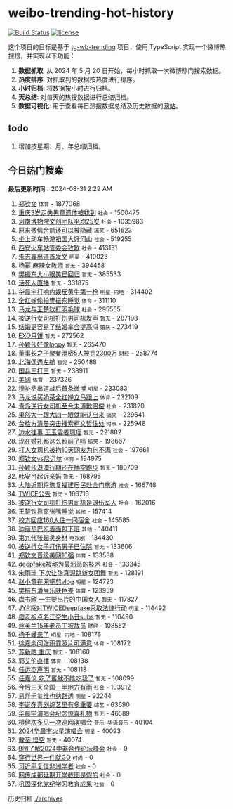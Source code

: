 # weibo-trending-hot-history

[![Build Status](https://github.com/lxw15337674/weibo-trending-hot-history/actions/workflows/nodejs.yml/badge.svg)](https://github.com/lxw15337674/weibo-trending-hot-history/actions)
[![license](https://img.shields.io/github/license/lxw15337674/weibo-trending-hot-history)](https://github.com/lxw15337674/weibo-trending-hot-history/blob/master/LICENSE)


这个项目的目标是基于 [tg-wb-trending](https://github.com/xiadd/tg-wb-trending) 项目，使用 TypeScript 实现一个微博热搜榜，并实现以下功能：

1. **数据抓取**: 从 2024 年 5 月 20 日开始，每小时抓取一次微博热门搜索数据。
2. **热度排序**: 对抓取到的数据按热度进行排序。
3. **小时归档**: 将数据按小时进行归档。
4. **天总结**: 对每天的热搜数据进行总结归档。
5. **数据可视化**: 用于查看每日热搜数据总结及历史数据的[网站](https://weibo-trending-hot-history.vercel.app/)。

## todo

1. 增加按星期、月、年总结归档。



## 今日热门搜索































































































































































































































































































































































































































































































































































































































































































































































































































































































































































































































































































































































































































































































































































































































































































































































































































































































































































































































































































































































































































































































































































































































































































































































































<!-- BEGIN -->

**最后更新时间**：2024-08-31 2:29 AM
1. [郑钦文](https://m.weibo.cn/search?containerid=100103type%3D1%26t%3D10%26q%3D%E9%83%91%E9%92%A6%E6%96%87&stream_entry_id=31&isnewpage=1&extparam=seat%3D1%26filter_type%3Drealtimehot%26lcate%3D5001%26c_type%3D31%26pos%3D0%26cate%3D5001%26band_rank%3D1%26q%3D%25E9%2583%2591%25E9%2592%25A6%25E6%2596%2587%26dgr%3D0%26stream_entry_id%3D31%26realpos%3D1%26flag%3D1%26display_time%3D1725035134%26pre_seqid%3D1725035134619099570539) `体育` - 1877068
2. [重庆3岁走失男童遗体被找到](https://m.weibo.cn/search?containerid=100103type%3D1%26t%3D10%26q%3D%23%E9%87%8D%E5%BA%863%E5%B2%81%E8%B5%B0%E5%A4%B1%E7%94%B7%E7%AB%A5%E9%81%97%E4%BD%93%E8%A2%AB%E6%89%BE%E5%88%B0%23&stream_entry_id=31&isnewpage=1&extparam=seat%3D1%26filter_type%3Drealtimehot%26lcate%3D5001%26c_type%3D31%26pos%3D1%26cate%3D5001%26band_rank%3D2%26q%3D%2523%25E9%2587%258D%25E5%25BA%25863%25E5%25B2%2581%25E8%25B5%25B0%25E5%25A4%25B1%25E7%2594%25B7%25E7%25AB%25A5%25E9%2581%2597%25E4%25BD%2593%25E8%25A2%25AB%25E6%2589%25BE%25E5%2588%25B0%2523%26dgr%3D0%26stream_entry_id%3D31%26realpos%3D2%26flag%3D1%26display_time%3D1725035134%26pre_seqid%3D1725035134619099570539) `社会` - 1500475
3. [河南博物院文创团队平均25岁](https://m.weibo.cn/search?containerid=100103type%3D1%26t%3D10%26q%3D%23%E6%B2%B3%E5%8D%97%E5%8D%9A%E7%89%A9%E9%99%A2%E6%96%87%E5%88%9B%E5%9B%A2%E9%98%9F%E5%B9%B3%E5%9D%8725%E5%B2%81%23&stream_entry_id=31&isnewpage=1&extparam=seat%3D1%26filter_type%3Drealtimehot%26lcate%3D5001%26c_type%3D31%26pos%3D2%26cate%3D5001%26band_rank%3D3%26q%3D%2523%25E6%25B2%25B3%25E5%258D%2597%25E5%258D%259A%25E7%2589%25A9%25E9%2599%25A2%25E6%2596%2587%25E5%2588%259B%25E5%259B%25A2%25E9%2598%259F%25E5%25B9%25B3%25E5%259D%258725%25E5%25B2%2581%2523%26dgr%3D0%26stream_entry_id%3D31%26realpos%3D3%26flag%3D0%26display_time%3D1725035134%26pre_seqid%3D1725035134619099570539) `社会` - 1035983
4. [原来微信余额还可以被隐藏](https://m.weibo.cn/search?containerid=100103type%3D1%26t%3D10%26q%3D%23%E5%8E%9F%E6%9D%A5%E5%BE%AE%E4%BF%A1%E4%BD%99%E9%A2%9D%E8%BF%98%E5%8F%AF%E4%BB%A5%E8%A2%AB%E9%9A%90%E8%97%8F%23&stream_entry_id=31&isnewpage=1&extparam=seat%3D1%26filter_type%3Drealtimehot%26lcate%3D5001%26c_type%3D31%26pos%3D4%26cate%3D5001%26band_rank%3D4%26q%3D%2523%25E5%258E%259F%25E6%259D%25A5%25E5%25BE%25AE%25E4%25BF%25A1%25E4%25BD%2599%25E9%25A2%259D%25E8%25BF%2598%25E5%258F%25AF%25E4%25BB%25A5%25E8%25A2%25AB%25E9%259A%2590%25E8%2597%258F%2523%26dgr%3D0%26stream_entry_id%3D31%26realpos%3D4%26flag%3D2%26display_time%3D1725035134%26pre_seqid%3D1725035134619099570539) `搞笑` - 651623
5. [坐上动车畅游祖国大好河山](https://m.weibo.cn/search?containerid=100103type%3D1%26t%3D10%26q%3D%23%E5%9D%90%E4%B8%8A%E5%8A%A8%E8%BD%A6%E7%95%85%E6%B8%B8%E7%A5%96%E5%9B%BD%E5%A4%A7%E5%A5%BD%E6%B2%B3%E5%B1%B1%23&stream_entry_id=31&isnewpage=1&extparam=seat%3D1%26band_rank%3D3%26pos%3D2%26lcate%3D5001%26cate%3D5001%26q%3D%2523%25E5%259D%2590%25E4%25B8%258A%25E5%258A%25A8%25E8%25BD%25A6%25E7%2595%2585%25E6%25B8%25B8%25E7%25A5%2596%25E5%259B%25BD%25E5%25A4%25A7%25E5%25A5%25BD%25E6%25B2%25B3%25E5%25B1%25B1%2523%26stream_entry_id%3D31%26realpos%3D3%26flag%3D0%26dgr%3D0%26c_type%3D31%26filter_type%3Drealtimehot%26display_time%3D1725038425%26pre_seqid%3D172503842500403057239) `社会` - 519255
6. [西安火车站管委会致歉](https://m.weibo.cn/search?containerid=100103type%3D1%26t%3D10%26q%3D%23%E8%A5%BF%E5%AE%89%E7%81%AB%E8%BD%A6%E7%AB%99%E7%AE%A1%E5%A7%94%E4%BC%9A%E8%87%B4%E6%AD%89%23&stream_entry_id=31&isnewpage=1&extparam=seat%3D1%26filter_type%3Drealtimehot%26lcate%3D5001%26c_type%3D31%26pos%3D10%26cate%3D5001%26band_rank%3D10%26q%3D%2523%25E8%25A5%25BF%25E5%25AE%2589%25E7%2581%25AB%25E8%25BD%25A6%25E7%25AB%2599%25E7%25AE%25A1%25E5%25A7%2594%25E4%25BC%259A%25E8%2587%25B4%25E6%25AD%2589%2523%26dgr%3D0%26stream_entry_id%3D31%26realpos%3D10%26flag%3D1%26display_time%3D1725035134%26pre_seqid%3D1725035134619099570539) `社会` - 413131
7. [朱志鑫出道首发文](https://m.weibo.cn/search?containerid=100103type%3D1%26t%3D10%26q%3D%23%E6%9C%B1%E5%BF%97%E9%91%AB%E5%87%BA%E9%81%93%E9%A6%96%E5%8F%91%E6%96%87%23&stream_entry_id=31&isnewpage=1&extparam=seat%3D1%26filter_type%3Drealtimehot%26lcate%3D5001%26c_type%3D31%26pos%3D5%26cate%3D5001%26band_rank%3D5%26q%3D%2523%25E6%259C%25B1%25E5%25BF%2597%25E9%2591%25AB%25E5%2587%25BA%25E9%2581%2593%25E9%25A6%2596%25E5%258F%2591%25E6%2596%2587%2523%26dgr%3D0%26stream_entry_id%3D31%26realpos%3D5%26flag%3D2%26display_time%3D1725035134%26pre_seqid%3D1725035134619099570539) `明星` - 410023
8. [杨幂 麻辣女教师](https://m.weibo.cn/search?containerid=100103type%3D1%26t%3D10%26q%3D%E6%9D%A8%E5%B9%82+%E9%BA%BB%E8%BE%A3%E5%A5%B3%E6%95%99%E5%B8%88&stream_entry_id=31&isnewpage=1&extparam=seat%3D1%26filter_type%3Drealtimehot%26lcate%3D5001%26c_type%3D31%26pos%3D6%26cate%3D5001%26band_rank%3D6%26q%3D%25E6%259D%25A8%25E5%25B9%2582%2520%25E9%25BA%25BB%25E8%25BE%25A3%25E5%25A5%25B3%25E6%2595%2599%25E5%25B8%2588%26dgr%3D0%26stream_entry_id%3D31%26realpos%3D6%26flag%3D2%26display_time%3D1725035134%26pre_seqid%3D1725035134619099570539) `暂无` - 394458
9. [樊振东大小眼笑已回归](https://m.weibo.cn/search?containerid=100103type%3D1%26t%3D10%26q%3D%E6%A8%8A%E6%8C%AF%E4%B8%9C%E5%A4%A7%E5%B0%8F%E7%9C%BC%E7%AC%91%E5%B7%B2%E5%9B%9E%E5%BD%92&stream_entry_id=31&isnewpage=1&extparam=seat%3D1%26filter_type%3Drealtimehot%26lcate%3D5001%26c_type%3D31%26pos%3D7%26cate%3D5001%26band_rank%3D7%26q%3D%25E6%25A8%258A%25E6%258C%25AF%25E4%25B8%259C%25E5%25A4%25A7%25E5%25B0%258F%25E7%259C%25BC%25E7%25AC%2591%25E5%25B7%25B2%25E5%259B%259E%25E5%25BD%2592%26dgr%3D0%26stream_entry_id%3D31%26realpos%3D7%26flag%3D0%26display_time%3D1725035134%26pre_seqid%3D1725035134619099570539) `暂无` - 385533
10. [活死人直播](https://m.weibo.cn/search?containerid=100103type%3D1%26t%3D10%26q%3D%E6%B4%BB%E6%AD%BB%E4%BA%BA%E7%9B%B4%E6%92%AD&stream_entry_id=31&isnewpage=1&extparam=seat%3D1%26filter_type%3Drealtimehot%26lcate%3D5001%26c_type%3D31%26pos%3D8%26cate%3D5001%26band_rank%3D8%26q%3D%25E6%25B4%25BB%25E6%25AD%25BB%25E4%25BA%25BA%25E7%259B%25B4%25E6%2592%25AD%26dgr%3D0%26stream_entry_id%3D31%26realpos%3D8%26flag%3D1%26display_time%3D1725035134%26pre_seqid%3D1725035134619099570539) `暂无` - 331875
11. [华晨宇打响内娱反黄牛第一枪](https://m.weibo.cn/search?containerid=100103type%3D1%26t%3D10%26q%3D%23%E5%8D%8E%E6%99%A8%E5%AE%87%E6%89%93%E5%93%8D%E5%86%85%E5%A8%B1%E5%8F%8D%E9%BB%84%E7%89%9B%E7%AC%AC%E4%B8%80%E6%9E%AA%23&stream_entry_id=31&isnewpage=1&extparam=seat%3D1%26filter_type%3Drealtimehot%26lcate%3D5001%26c_type%3D31%26pos%3D9%26cate%3D5001%26band_rank%3D9%26q%3D%2523%25E5%258D%258E%25E6%2599%25A8%25E5%25AE%2587%25E6%2589%2593%25E5%2593%258D%25E5%2586%2585%25E5%25A8%25B1%25E5%258F%258D%25E9%25BB%2584%25E7%2589%259B%25E7%25AC%25AC%25E4%25B8%2580%25E6%259E%25AA%2523%26dgr%3D0%26stream_entry_id%3D31%26realpos%3D9%26flag%3D0%26display_time%3D1725035134%26pre_seqid%3D1725035134619099570539) `明星-内地` - 314402
12. [全红婵偷拍樊振东睡觉](https://m.weibo.cn/search?containerid=100103type%3D1%26t%3D10%26q%3D%23%E5%85%A8%E7%BA%A2%E5%A9%B5%E5%81%B7%E6%8B%8D%E6%A8%8A%E6%8C%AF%E4%B8%9C%E7%9D%A1%E8%A7%89%23&stream_entry_id=31&isnewpage=1&extparam=seat%3D1%26filter_type%3Drealtimehot%26lcate%3D5001%26c_type%3D31%26pos%3D11%26cate%3D5001%26band_rank%3D11%26q%3D%2523%25E5%2585%25A8%25E7%25BA%25A2%25E5%25A9%25B5%25E5%2581%25B7%25E6%258B%258D%25E6%25A8%258A%25E6%258C%25AF%25E4%25B8%259C%25E7%259D%25A1%25E8%25A7%2589%2523%26dgr%3D0%26stream_entry_id%3D31%26realpos%3D11%26flag%3D0%26display_time%3D1725035134%26pre_seqid%3D1725035134619099570539) `体育` - 311110
13. [马龙与王楚钦打羽毛球](https://m.weibo.cn/search?containerid=100103type%3D1%26t%3D10%26q%3D%23%E9%A9%AC%E9%BE%99%E4%B8%8E%E7%8E%8B%E6%A5%9A%E9%92%A6%E6%89%93%E7%BE%BD%E6%AF%9B%E7%90%83%23&stream_entry_id=31&isnewpage=1&extparam=seat%3D1%26filter_type%3Drealtimehot%26lcate%3D5001%26c_type%3D31%26pos%3D12%26cate%3D5001%26band_rank%3D12%26q%3D%2523%25E9%25A9%25AC%25E9%25BE%2599%25E4%25B8%258E%25E7%258E%258B%25E6%25A5%259A%25E9%2592%25A6%25E6%2589%2593%25E7%25BE%25BD%25E6%25AF%259B%25E7%2590%2583%2523%26dgr%3D0%26stream_entry_id%3D31%26realpos%3D12%26flag%3D1%26display_time%3D1725035134%26pre_seqid%3D1725035134619099570539) `社会` - 295555
14. [被逆行女司机打伤男司机发声](https://m.weibo.cn/search?containerid=100103type%3D1%26t%3D10%26q%3D%23%E8%A2%AB%E9%80%86%E8%A1%8C%E5%A5%B3%E5%8F%B8%E6%9C%BA%E6%89%93%E4%BC%A4%E7%94%B7%E5%8F%B8%E6%9C%BA%E5%8F%91%E5%A3%B0%23&stream_entry_id=31&isnewpage=1&extparam=seat%3D1%26filter_type%3Drealtimehot%26lcate%3D5001%26c_type%3D31%26pos%3D13%26cate%3D5001%26band_rank%3D13%26q%3D%2523%25E8%25A2%25AB%25E9%2580%2586%25E8%25A1%258C%25E5%25A5%25B3%25E5%258F%25B8%25E6%259C%25BA%25E6%2589%2593%25E4%25BC%25A4%25E7%2594%25B7%25E5%258F%25B8%25E6%259C%25BA%25E5%258F%2591%25E5%25A3%25B0%2523%26dgr%3D0%26stream_entry_id%3D31%26realpos%3D13%26flag%3D0%26display_time%3D1725035134%26pre_seqid%3D1725035134619099570539) `暂无` - 287198
15. [结婚更容易了结婚率会提高吗](https://m.weibo.cn/search?containerid=100103type%3D1%26t%3D10%26q%3D%23%E7%BB%93%E5%A9%9A%E6%9B%B4%E5%AE%B9%E6%98%93%E4%BA%86%E7%BB%93%E5%A9%9A%E7%8E%87%E4%BC%9A%E6%8F%90%E9%AB%98%E5%90%97%23&stream_entry_id=31&isnewpage=1&extparam=seat%3D1%26filter_type%3Drealtimehot%26lcate%3D5001%26c_type%3D31%26pos%3D14%26cate%3D5001%26band_rank%3D14%26q%3D%2523%25E7%25BB%2593%25E5%25A9%259A%25E6%259B%25B4%25E5%25AE%25B9%25E6%2598%2593%25E4%25BA%2586%25E7%25BB%2593%25E5%25A9%259A%25E7%258E%2587%25E4%25BC%259A%25E6%258F%2590%25E9%25AB%2598%25E5%2590%2597%2523%26dgr%3D0%26stream_entry_id%3D31%26realpos%3D14%26flag%3D1%26display_time%3D1725035134%26pre_seqid%3D1725035134619099570539) `婚庆` - 273419
16. [EXO月饼](https://m.weibo.cn/search?containerid=100103type%3D1%26t%3D10%26q%3DEXO%E6%9C%88%E9%A5%BC&stream_entry_id=31&isnewpage=1&extparam=seat%3D1%26filter_type%3Drealtimehot%26lcate%3D5001%26c_type%3D31%26pos%3D15%26cate%3D5001%26band_rank%3D15%26q%3DEXO%25E6%259C%2588%25E9%25A5%25BC%26dgr%3D0%26stream_entry_id%3D31%26realpos%3D15%26flag%3D2%26display_time%3D1725035134%26pre_seqid%3D1725035134619099570539) `暂无` - 272562
17. [孙颖莎好像loopy](https://m.weibo.cn/search?containerid=100103type%3D1%26t%3D10%26q%3D%E5%AD%99%E9%A2%96%E8%8E%8E%E5%A5%BD%E5%83%8Floopy&stream_entry_id=31&isnewpage=1&extparam=seat%3D1%26filter_type%3Drealtimehot%26lcate%3D5001%26c_type%3D31%26pos%3D16%26cate%3D5001%26band_rank%3D16%26q%3D%25E5%25AD%2599%25E9%25A2%2596%25E8%258E%258E%25E5%25A5%25BD%25E5%2583%258Floopy%26dgr%3D0%26stream_entry_id%3D31%26realpos%3D16%26flag%3D0%26display_time%3D1725035134%26pre_seqid%3D1725035134619099570539) `暂无` - 265470
18. [董事长之子聚餐泄密5人被罚2300万](https://m.weibo.cn/search?containerid=100103type%3D1%26t%3D10%26q%3D%23%E8%91%A3%E4%BA%8B%E9%95%BF%E4%B9%8B%E5%AD%90%E8%81%9A%E9%A4%90%E6%B3%84%E5%AF%865%E4%BA%BA%E8%A2%AB%E7%BD%9A2300%E4%B8%87%23&stream_entry_id=31&isnewpage=1&extparam=seat%3D1%26filter_type%3Drealtimehot%26lcate%3D5001%26c_type%3D31%26pos%3D17%26cate%3D5001%26band_rank%3D17%26q%3D%2523%25E8%2591%25A3%25E4%25BA%258B%25E9%2595%25BF%25E4%25B9%258B%25E5%25AD%2590%25E8%2581%259A%25E9%25A4%2590%25E6%25B3%2584%25E5%25AF%25865%25E4%25BA%25BA%25E8%25A2%25AB%25E7%25BD%259A2300%25E4%25B8%2587%2523%26dgr%3D0%26stream_entry_id%3D31%26realpos%3D17%26flag%3D0%26display_time%3D1725035134%26pre_seqid%3D1725035134619099570539) `财经` - 258774
19. [北海偶遇左航](https://m.weibo.cn/search?containerid=100103type%3D1%26t%3D10%26q%3D%E5%8C%97%E6%B5%B7%E5%81%B6%E9%81%87%E5%B7%A6%E8%88%AA&stream_entry_id=31&isnewpage=1&extparam=seat%3D1%26filter_type%3Drealtimehot%26lcate%3D5001%26c_type%3D31%26pos%3D18%26cate%3D5001%26band_rank%3D18%26q%3D%25E5%258C%2597%25E6%25B5%25B7%25E5%2581%25B6%25E9%2581%2587%25E5%25B7%25A6%25E8%2588%25AA%26dgr%3D0%26stream_entry_id%3D31%26realpos%3D18%26flag%3D1%26display_time%3D1725035134%26pre_seqid%3D1725035134619099570539) `暂无` - 250488
20. [国乒三打三](https://m.weibo.cn/search?containerid=100103type%3D1%26t%3D10%26q%3D%E5%9B%BD%E4%B9%92%E4%B8%89%E6%89%93%E4%B8%89&stream_entry_id=31&isnewpage=1&extparam=seat%3D1%26filter_type%3Drealtimehot%26lcate%3D5001%26c_type%3D31%26pos%3D19%26cate%3D5001%26band_rank%3D19%26q%3D%25E5%259B%25BD%25E4%25B9%2592%25E4%25B8%2589%25E6%2589%2593%25E4%25B8%2589%26dgr%3D0%26stream_entry_id%3D31%26realpos%3D19%26flag%3D0%26display_time%3D1725035134%26pre_seqid%3D1725035134619099570539) `暂无` - 238911
21. [美网](https://m.weibo.cn/search?containerid=100103type%3D1%26t%3D10%26q%3D%E7%BE%8E%E7%BD%91&stream_entry_id=31&isnewpage=1&extparam=seat%3D1%26band_rank%3D7%26pos%3D8%26lcate%3D5001%26cate%3D5001%26q%3D%25E7%25BE%258E%25E7%25BD%2591%26stream_entry_id%3D31%26realpos%3D7%26flag%3D1%26dgr%3D0%26c_type%3D31%26filter_type%3Drealtimehot%26display_time%3D1725038425%26pre_seqid%3D172503842500403057239) `体育` - 237326
22. [穆祉丞出道战后首条微博](https://m.weibo.cn/search?containerid=100103type%3D1%26t%3D10%26q%3D%23%E7%A9%86%E7%A5%89%E4%B8%9E%E5%87%BA%E9%81%93%E6%88%98%E5%90%8E%E9%A6%96%E6%9D%A1%E5%BE%AE%E5%8D%9A%23&stream_entry_id=31&isnewpage=1&extparam=seat%3D1%26filter_type%3Drealtimehot%26lcate%3D5001%26c_type%3D31%26pos%3D20%26cate%3D5001%26band_rank%3D20%26q%3D%2523%25E7%25A9%2586%25E7%25A5%2589%25E4%25B8%259E%25E5%2587%25BA%25E9%2581%2593%25E6%2588%2598%25E5%2590%258E%25E9%25A6%2596%25E6%259D%25A1%25E5%25BE%25AE%25E5%258D%259A%2523%26dgr%3D0%26stream_entry_id%3D31%26realpos%3D20%26flag%3D0%26display_time%3D1725035134%26pre_seqid%3D1725035134619099570539) `明星` - 233083
23. [马龙说买奶茶全红婵立马跟上](https://m.weibo.cn/search?containerid=100103type%3D1%26t%3D10%26q%3D%23%E9%A9%AC%E9%BE%99%E8%AF%B4%E4%B9%B0%E5%A5%B6%E8%8C%B6%E5%85%A8%E7%BA%A2%E5%A9%B5%E7%AB%8B%E9%A9%AC%E8%B7%9F%E4%B8%8A%23&stream_entry_id=31&isnewpage=1&extparam=seat%3D1%26filter_type%3Drealtimehot%26lcate%3D5001%26c_type%3D31%26pos%3D21%26cate%3D5001%26band_rank%3D21%26q%3D%2523%25E9%25A9%25AC%25E9%25BE%2599%25E8%25AF%25B4%25E4%25B9%25B0%25E5%25A5%25B6%25E8%258C%25B6%25E5%2585%25A8%25E7%25BA%25A2%25E5%25A9%25B5%25E7%25AB%258B%25E9%25A9%25AC%25E8%25B7%259F%25E4%25B8%258A%2523%26dgr%3D0%26stream_entry_id%3D31%26realpos%3D21%26flag%3D0%26display_time%3D1725035134%26pre_seqid%3D1725035134619099570539) `体育` - 232109
24. [青岛逆行女司机至今未道歉赔偿](https://m.weibo.cn/search?containerid=100103type%3D1%26t%3D10%26q%3D%23%E9%9D%92%E5%B2%9B%E9%80%86%E8%A1%8C%E5%A5%B3%E5%8F%B8%E6%9C%BA%E8%87%B3%E4%BB%8A%E6%9C%AA%E9%81%93%E6%AD%89%E8%B5%94%E5%81%BF%23&stream_entry_id=31&isnewpage=1&extparam=seat%3D1%26filter_type%3Drealtimehot%26lcate%3D5001%26c_type%3D31%26pos%3D22%26cate%3D5001%26band_rank%3D22%26q%3D%2523%25E9%259D%2592%25E5%25B2%259B%25E9%2580%2586%25E8%25A1%258C%25E5%25A5%25B3%25E5%258F%25B8%25E6%259C%25BA%25E8%2587%25B3%25E4%25BB%258A%25E6%259C%25AA%25E9%2581%2593%25E6%25AD%2589%25E8%25B5%2594%25E5%2581%25BF%2523%26dgr%3D0%26stream_entry_id%3D31%26realpos%3D22%26flag%3D0%26display_time%3D1725035134%26pre_seqid%3D1725035134619099570539) `社会` - 231820
25. [果然大一跟大四一眼就能认出来](https://m.weibo.cn/search?containerid=100103type%3D1%26t%3D10%26q%3D%23%E6%9E%9C%E7%84%B6%E5%A4%A7%E4%B8%80%E8%B7%9F%E5%A4%A7%E5%9B%9B%E4%B8%80%E7%9C%BC%E5%B0%B1%E8%83%BD%E8%AE%A4%E5%87%BA%E6%9D%A5%23&stream_entry_id=31&isnewpage=1&extparam=seat%3D1%26filter_type%3Drealtimehot%26lcate%3D5001%26c_type%3D31%26pos%3D23%26cate%3D5001%26band_rank%3D23%26q%3D%2523%25E6%259E%259C%25E7%2584%25B6%25E5%25A4%25A7%25E4%25B8%2580%25E8%25B7%259F%25E5%25A4%25A7%25E5%259B%259B%25E4%25B8%2580%25E7%259C%25BC%25E5%25B0%25B1%25E8%2583%25BD%25E8%25AE%25A4%25E5%2587%25BA%25E6%259D%25A5%2523%26dgr%3D0%26stream_entry_id%3D31%26realpos%3D23%26flag%3D0%26display_time%3D1725035134%26pre_seqid%3D1725035134619099570539) `搞笑` - 229641
26. [台检方清晨突击搜索柯文哲住处](https://m.weibo.cn/search?containerid=100103type%3D1%26t%3D10%26q%3D%E5%8F%B0%E6%A3%80%E6%96%B9%E6%B8%85%E6%99%A8%E7%AA%81%E5%87%BB%E6%90%9C%E7%B4%A2%E6%9F%AF%E6%96%87%E5%93%B2%E4%BD%8F%E5%A4%84&stream_entry_id=31&isnewpage=1&extparam=seat%3D1%26filter_type%3Drealtimehot%26lcate%3D5001%26c_type%3D31%26pos%3D24%26cate%3D5001%26band_rank%3D24%26q%3D%25E5%258F%25B0%25E6%25A3%2580%25E6%2596%25B9%25E6%25B8%2585%25E6%2599%25A8%25E7%25AA%2581%25E5%2587%25BB%25E6%2590%259C%25E7%25B4%25A2%25E6%259F%25AF%25E6%2596%2587%25E5%2593%25B2%25E4%25BD%258F%25E5%25A4%2584%26dgr%3D0%26stream_entry_id%3D31%26realpos%3D24%26flag%3D1%26display_time%3D1725035134%26pre_seqid%3D1725035134619099570539) `时事` - 225948
27. [边水往事 王玉雯姜珮瑶](https://m.weibo.cn/search?containerid=100103type%3D1%26t%3D10%26q%3D%E8%BE%B9%E6%B0%B4%E5%BE%80%E4%BA%8B+%E7%8E%8B%E7%8E%89%E9%9B%AF%E5%A7%9C%E7%8F%AE%E7%91%B6&stream_entry_id=31&isnewpage=1&extparam=seat%3D1%26filter_type%3Drealtimehot%26lcate%3D5001%26c_type%3D31%26pos%3D25%26cate%3D5001%26band_rank%3D25%26q%3D%25E8%25BE%25B9%25E6%25B0%25B4%25E5%25BE%2580%25E4%25BA%258B%2520%25E7%258E%258B%25E7%258E%2589%25E9%259B%25AF%25E5%25A7%259C%25E7%258F%25AE%25E7%2591%25B6%26dgr%3D0%26stream_entry_id%3D31%26realpos%3D25%26flag%3D0%26display_time%3D1725035134%26pre_seqid%3D1725035134619099570539) `暂无` - 221882
28. [现在婚礼都这么超前了吗](https://m.weibo.cn/search?containerid=100103type%3D1%26t%3D10%26q%3D%23%E7%8E%B0%E5%9C%A8%E5%A9%9A%E7%A4%BC%E9%83%BD%E8%BF%99%E4%B9%88%E8%B6%85%E5%89%8D%E4%BA%86%E5%90%97%23&stream_entry_id=31&isnewpage=1&extparam=seat%3D1%26filter_type%3Drealtimehot%26lcate%3D5001%26c_type%3D31%26pos%3D26%26cate%3D5001%26band_rank%3D26%26q%3D%2523%25E7%258E%25B0%25E5%259C%25A8%25E5%25A9%259A%25E7%25A4%25BC%25E9%2583%25BD%25E8%25BF%2599%25E4%25B9%2588%25E8%25B6%2585%25E5%2589%258D%25E4%25BA%2586%25E5%2590%2597%2523%26dgr%3D0%26stream_entry_id%3D31%26realpos%3D26%26flag%3D0%26display_time%3D1725035134%26pre_seqid%3D1725035134619099570539) `搞笑` - 198667
29. [打人女司机被拘10天网友为何不满](https://m.weibo.cn/search?containerid=100103type%3D1%26t%3D10%26q%3D%23%E6%89%93%E4%BA%BA%E5%A5%B3%E5%8F%B8%E6%9C%BA%E8%A2%AB%E6%8B%9810%E5%A4%A9%E7%BD%91%E5%8F%8B%E4%B8%BA%E4%BD%95%E4%B8%8D%E6%BB%A1%23&stream_entry_id=31&isnewpage=1&extparam=seat%3D1%26filter_type%3Drealtimehot%26lcate%3D5001%26c_type%3D31%26pos%3D27%26cate%3D5001%26band_rank%3D27%26q%3D%2523%25E6%2589%2593%25E4%25BA%25BA%25E5%25A5%25B3%25E5%258F%25B8%25E6%259C%25BA%25E8%25A2%25AB%25E6%258B%259810%25E5%25A4%25A9%25E7%25BD%2591%25E5%258F%258B%25E4%25B8%25BA%25E4%25BD%2595%25E4%25B8%258D%25E6%25BB%25A1%2523%26dgr%3D0%26stream_entry_id%3D31%26realpos%3D27%26flag%3D0%26display_time%3D1725035134%26pre_seqid%3D1725035134619099570539) `社会` - 197661
30. [郑钦文vs尼迈尔](https://m.weibo.cn/search?containerid=100103type%3D1%26t%3D10%26q%3D%23%E9%83%91%E9%92%A6%E6%96%87vs%E5%B0%BC%E8%BF%88%E5%B0%94%23&stream_entry_id=31&isnewpage=1&extparam=seat%3D1%26filter_type%3Drealtimehot%26lcate%3D5001%26c_type%3D31%26pos%3D39%26cate%3D5001%26band_rank%3D39%26q%3D%2523%25E9%2583%2591%25E9%2592%25A6%25E6%2596%2587vs%25E5%25B0%25BC%25E8%25BF%2588%25E5%25B0%2594%2523%26dgr%3D0%26stream_entry_id%3D31%26realpos%3D39%26flag%3D1%26display_time%3D1725035134%26pre_seqid%3D1725035134619099570539) `体育` - 194975
31. [孙颖莎港澳行期还在抽空跑步](https://m.weibo.cn/search?containerid=100103type%3D1%26t%3D10%26q%3D%E5%AD%99%E9%A2%96%E8%8E%8E%E6%B8%AF%E6%BE%B3%E8%A1%8C%E6%9C%9F%E8%BF%98%E5%9C%A8%E6%8A%BD%E7%A9%BA%E8%B7%91%E6%AD%A5&stream_entry_id=31&isnewpage=1&extparam=seat%3D1%26filter_type%3Drealtimehot%26lcate%3D5001%26c_type%3D31%26pos%3D28%26cate%3D5001%26band_rank%3D28%26q%3D%25E5%25AD%2599%25E9%25A2%2596%25E8%258E%258E%25E6%25B8%25AF%25E6%25BE%25B3%25E8%25A1%258C%25E6%259C%259F%25E8%25BF%2598%25E5%259C%25A8%25E6%258A%25BD%25E7%25A9%25BA%25E8%25B7%2591%25E6%25AD%25A5%26dgr%3D0%26stream_entry_id%3D31%26realpos%3D28%26flag%3D0%26display_time%3D1725035134%26pre_seqid%3D1725035134619099570539) `暂无` - 180709
32. [韩安冉起诉亲妈](https://m.weibo.cn/search?containerid=100103type%3D1%26t%3D10%26q%3D%23%E9%9F%A9%E5%AE%89%E5%86%89%E8%B5%B7%E8%AF%89%E4%BA%B2%E5%A6%88%23&stream_entry_id=31&isnewpage=1&extparam=seat%3D1%26filter_type%3Drealtimehot%26lcate%3D5001%26c_type%3D31%26pos%3D29%26cate%3D5001%26band_rank%3D29%26q%3D%2523%25E9%259F%25A9%25E5%25AE%2589%25E5%2586%2589%25E8%25B5%25B7%25E8%25AF%2589%25E4%25BA%25B2%25E5%25A6%2588%2523%26dgr%3D0%26stream_entry_id%3D31%26realpos%3D29%26flag%3D0%26display_time%3D1725035134%26pre_seqid%3D1725035134619099570539) `暂无` - 168795
33. [大陆近期将恢复福建居民赴金门旅游](https://m.weibo.cn/search?containerid=100103type%3D1%26t%3D10%26q%3D%23%E5%A4%A7%E9%99%86%E8%BF%91%E6%9C%9F%E5%B0%86%E6%81%A2%E5%A4%8D%E7%A6%8F%E5%BB%BA%E5%B1%85%E6%B0%91%E8%B5%B4%E9%87%91%E9%97%A8%E6%97%85%E6%B8%B8%23&stream_entry_id=31&isnewpage=1&extparam=seat%3D1%26filter_type%3Drealtimehot%26lcate%3D5001%26c_type%3D31%26pos%3D30%26cate%3D5001%26band_rank%3D30%26q%3D%2523%25E5%25A4%25A7%25E9%2599%2586%25E8%25BF%2591%25E6%259C%259F%25E5%25B0%2586%25E6%2581%25A2%25E5%25A4%258D%25E7%25A6%258F%25E5%25BB%25BA%25E5%25B1%2585%25E6%25B0%2591%25E8%25B5%25B4%25E9%2587%2591%25E9%2597%25A8%25E6%2597%2585%25E6%25B8%25B8%2523%26dgr%3D0%26stream_entry_id%3D31%26realpos%3D30%26flag%3D0%26display_time%3D1725035134%26pre_seqid%3D1725035134619099570539) `社会` - 166748
34. [TWICE公告](https://m.weibo.cn/search?containerid=100103type%3D1%26t%3D10%26q%3DTWICE%E5%85%AC%E5%91%8A&stream_entry_id=31&isnewpage=1&extparam=seat%3D1%26filter_type%3Drealtimehot%26lcate%3D5001%26c_type%3D31%26pos%3D31%26cate%3D5001%26band_rank%3D31%26q%3DTWICE%25E5%2585%25AC%25E5%2591%258A%26dgr%3D0%26stream_entry_id%3D31%26realpos%3D31%26flag%3D1%26display_time%3D1725035134%26pre_seqid%3D1725035134619099570539) `暂无` - 166716
35. [被逆行女司机打伤男司机是退伍军人](https://m.weibo.cn/search?containerid=100103type%3D1%26t%3D10%26q%3D%23%E8%A2%AB%E9%80%86%E8%A1%8C%E5%A5%B3%E5%8F%B8%E6%9C%BA%E6%89%93%E4%BC%A4%E7%94%B7%E5%8F%B8%E6%9C%BA%E6%98%AF%E9%80%80%E4%BC%8D%E5%86%9B%E4%BA%BA%23&stream_entry_id=31&isnewpage=1&extparam=seat%3D1%26filter_type%3Drealtimehot%26lcate%3D5001%26c_type%3D31%26pos%3D32%26cate%3D5001%26band_rank%3D32%26q%3D%2523%25E8%25A2%25AB%25E9%2580%2586%25E8%25A1%258C%25E5%25A5%25B3%25E5%258F%25B8%25E6%259C%25BA%25E6%2589%2593%25E4%25BC%25A4%25E7%2594%25B7%25E5%258F%25B8%25E6%259C%25BA%25E6%2598%25AF%25E9%2580%2580%25E4%25BC%258D%25E5%2586%259B%25E4%25BA%25BA%2523%26dgr%3D0%26stream_entry_id%3D31%26realpos%3D32%26flag%3D0%26display_time%3D1725035134%26pre_seqid%3D1725035134619099570539) `社会` - 162016
36. [王楚钦靠窗张嘴睡觉](https://m.weibo.cn/search?containerid=100103type%3D1%26t%3D10%26q%3D%23%E7%8E%8B%E6%A5%9A%E9%92%A6%E9%9D%A0%E7%AA%97%E5%BC%A0%E5%98%B4%E7%9D%A1%E8%A7%89%23&stream_entry_id=31&isnewpage=1&extparam=seat%3D1%26filter_type%3Drealtimehot%26lcate%3D5001%26c_type%3D31%26pos%3D33%26cate%3D5001%26band_rank%3D33%26q%3D%2523%25E7%258E%258B%25E6%25A5%259A%25E9%2592%25A6%25E9%259D%25A0%25E7%25AA%2597%25E5%25BC%25A0%25E5%2598%25B4%25E7%259D%25A1%25E8%25A7%2589%2523%26dgr%3D0%26stream_entry_id%3D31%26realpos%3D33%26flag%3D0%26display_time%3D1725035134%26pre_seqid%3D1725035134619099570539) `其他` - 157414
37. [校方回应160人住一间宿舍](https://m.weibo.cn/search?containerid=100103type%3D1%26t%3D10%26q%3D%23%E6%A0%A1%E6%96%B9%E5%9B%9E%E5%BA%94160%E4%BA%BA%E4%BD%8F%E4%B8%80%E9%97%B4%E5%AE%BF%E8%88%8D%23&stream_entry_id=31&isnewpage=1&extparam=seat%3D1%26band_rank%3D18%26pos%3D19%26lcate%3D5001%26cate%3D5001%26q%3D%2523%25E6%25A0%25A1%25E6%2596%25B9%25E5%259B%259E%25E5%25BA%2594160%25E4%25BA%25BA%25E4%25BD%258F%25E4%25B8%2580%25E9%2597%25B4%25E5%25AE%25BF%25E8%2588%258D%2523%26stream_entry_id%3D31%26realpos%3D18%26flag%3D1%26dgr%3D0%26c_type%3D31%26filter_type%3Drealtimehot%26display_time%3D1725038425%26pre_seqid%3D172503842500403057239) `社会` - 145585
38. [迪丽热巴吃着面包下班](https://m.weibo.cn/search?containerid=100103type%3D1%26t%3D10%26q%3D%23%E8%BF%AA%E4%B8%BD%E7%83%AD%E5%B7%B4%E5%90%83%E7%9D%80%E9%9D%A2%E5%8C%85%E4%B8%8B%E7%8F%AD%23&stream_entry_id=31&isnewpage=1&extparam=seat%3D1%26filter_type%3Drealtimehot%26lcate%3D5001%26c_type%3D31%26pos%3D34%26cate%3D5001%26band_rank%3D34%26q%3D%2523%25E8%25BF%25AA%25E4%25B8%25BD%25E7%2583%25AD%25E5%25B7%25B4%25E5%2590%2583%25E7%259D%2580%25E9%259D%25A2%25E5%258C%2585%25E4%25B8%258B%25E7%258F%25AD%2523%26dgr%3D0%26stream_entry_id%3D31%26realpos%3D34%26flag%3D0%26display_time%3D1725035134%26pre_seqid%3D1725035134619099570539) `其他` - 140411
39. [第九代张起灵身材](https://m.weibo.cn/search?containerid=100103type%3D1%26t%3D10%26q%3D%E7%AC%AC%E4%B9%9D%E4%BB%A3%E5%BC%A0%E8%B5%B7%E7%81%B5%E8%BA%AB%E6%9D%90&stream_entry_id=31&isnewpage=1&extparam=seat%3D1%26filter_type%3Drealtimehot%26lcate%3D5001%26c_type%3D31%26pos%3D35%26cate%3D5001%26band_rank%3D35%26q%3D%25E7%25AC%25AC%25E4%25B9%259D%25E4%25BB%25A3%25E5%25BC%25A0%25E8%25B5%25B7%25E7%2581%25B5%25E8%25BA%25AB%25E6%259D%2590%26dgr%3D0%26stream_entry_id%3D31%26realpos%3D35%26flag%3D1%26display_time%3D1725035134%26pre_seqid%3D1725035134619099570539) `电视剧` - 134430
40. [被逆行女子打伤男子已住院](https://m.weibo.cn/search?containerid=100103type%3D1%26t%3D10%26q%3D%23%E8%A2%AB%E9%80%86%E8%A1%8C%E5%A5%B3%E5%AD%90%E6%89%93%E4%BC%A4%E7%94%B7%E5%AD%90%E5%B7%B2%E4%BD%8F%E9%99%A2%23&stream_entry_id=31&isnewpage=1&extparam=seat%3D1%26filter_type%3Drealtimehot%26lcate%3D5001%26c_type%3D31%26pos%3D36%26cate%3D5001%26band_rank%3D36%26q%3D%2523%25E8%25A2%25AB%25E9%2580%2586%25E8%25A1%258C%25E5%25A5%25B3%25E5%25AD%2590%25E6%2589%2593%25E4%25BC%25A4%25E7%2594%25B7%25E5%25AD%2590%25E5%25B7%25B2%25E4%25BD%258F%25E9%2599%25A2%2523%26dgr%3D0%26stream_entry_id%3D31%26realpos%3D36%26flag%3D0%26display_time%3D1725035134%26pre_seqid%3D1725035134619099570539) `暂无` - 133606
41. [郑钦文晋级美网16强](https://m.weibo.cn/search?containerid=100103type%3D1%26t%3D10%26q%3D%23%E9%83%91%E9%92%A6%E6%96%87%E6%99%8B%E7%BA%A7%E7%BE%8E%E7%BD%9116%E5%BC%BA%23&stream_entry_id=31&isnewpage=1&extparam=seat%3D1%26band_rank%3D19%26pos%3D20%26lcate%3D5001%26cate%3D5001%26q%3D%2523%25E9%2583%2591%25E9%2592%25A6%25E6%2596%2587%25E6%2599%258B%25E7%25BA%25A7%25E7%25BE%258E%25E7%25BD%259116%25E5%25BC%25BA%2523%26stream_entry_id%3D31%26realpos%3D19%26flag%3D1%26dgr%3D0%26c_type%3D31%26filter_type%3Drealtimehot%26display_time%3D1725038425%26pre_seqid%3D172503842500403057239) `体育` - 133538
42. [deepfake被称为最邪恶的技术](https://m.weibo.cn/search?containerid=100103type%3D1%26t%3D10%26q%3D%23deepfake%E8%A2%AB%E7%A7%B0%E4%B8%BA%E6%9C%80%E9%82%AA%E6%81%B6%E7%9A%84%E6%8A%80%E6%9C%AF%23&stream_entry_id=31&isnewpage=1&extparam=seat%3D1%26band_rank%3D21%26pos%3D22%26lcate%3D5001%26cate%3D5001%26q%3D%2523deepfake%25E8%25A2%25AB%25E7%25A7%25B0%25E4%25B8%25BA%25E6%259C%2580%25E9%2582%25AA%25E6%2581%25B6%25E7%259A%2584%25E6%258A%2580%25E6%259C%25AF%2523%26stream_entry_id%3D31%26realpos%3D21%26flag%3D1%26dgr%3D0%26c_type%3D31%26filter_type%3Drealtimehot%26display_time%3D1725038425%26pre_seqid%3D172503842500403057239) `社会` - 133345
43. [宋雨琦 下次让张真源跳新女团舞](https://m.weibo.cn/search?containerid=100103type%3D1%26t%3D10%26q%3D%E5%AE%8B%E9%9B%A8%E7%90%A6+%E4%B8%8B%E6%AC%A1%E8%AE%A9%E5%BC%A0%E7%9C%9F%E6%BA%90%E8%B7%B3%E6%96%B0%E5%A5%B3%E5%9B%A2%E8%88%9E&stream_entry_id=31&isnewpage=1&extparam=seat%3D1%26filter_type%3Drealtimehot%26lcate%3D5001%26c_type%3D31%26pos%3D37%26cate%3D5001%26band_rank%3D37%26q%3D%25E5%25AE%258B%25E9%259B%25A8%25E7%2590%25A6%2520%25E4%25B8%258B%25E6%25AC%25A1%25E8%25AE%25A9%25E5%25BC%25A0%25E7%259C%259F%25E6%25BA%2590%25E8%25B7%25B3%25E6%2596%25B0%25E5%25A5%25B3%25E5%259B%25A2%25E8%2588%259E%26dgr%3D0%26stream_entry_id%3D31%26realpos%3D37%26flag%3D1%26display_time%3D1725035134%26pre_seqid%3D1725035134619099570539) `暂无` - 128191
44. [赵小童在网吧剪vlog](https://m.weibo.cn/search?containerid=100103type%3D1%26t%3D10%26q%3D%23%E8%B5%B5%E5%B0%8F%E7%AB%A5%E5%9C%A8%E7%BD%91%E5%90%A7%E5%89%AAvlog%23&stream_entry_id=31&isnewpage=1&extparam=seat%3D1%26filter_type%3Drealtimehot%26lcate%3D5001%26c_type%3D31%26pos%3D38%26cate%3D5001%26band_rank%3D38%26q%3D%2523%25E8%25B5%25B5%25E5%25B0%258F%25E7%25AB%25A5%25E5%259C%25A8%25E7%25BD%2591%25E5%2590%25A7%25E5%2589%25AAvlog%2523%26dgr%3D0%26stream_entry_id%3D31%26realpos%3D38%26flag%3D1%26display_time%3D1725035134%26pre_seqid%3D1725035134619099570539) `明星` - 124723
45. [樊振东潘展乐肤色差](https://m.weibo.cn/search?containerid=100103type%3D1%26t%3D10%26q%3D%23%E6%A8%8A%E6%8C%AF%E4%B8%9C%E6%BD%98%E5%B1%95%E4%B9%90%E8%82%A4%E8%89%B2%E5%B7%AE%23&stream_entry_id=31&isnewpage=1&extparam=seat%3D1%26filter_type%3Drealtimehot%26lcate%3D5001%26c_type%3D31%26pos%3D40%26cate%3D5001%26band_rank%3D40%26q%3D%2523%25E6%25A8%258A%25E6%258C%25AF%25E4%25B8%259C%25E6%25BD%2598%25E5%25B1%2595%25E4%25B9%2590%25E8%2582%25A4%25E8%2589%25B2%25E5%25B7%25AE%2523%26dgr%3D0%26stream_entry_id%3D31%26realpos%3D40%26flag%3D0%26display_time%3D1725035134%26pre_seqid%3D1725035134619099570539) `体育` - 123959
46. [虞书欣 一生要出片的中国女人](https://m.weibo.cn/search?containerid=100103type%3D1%26t%3D10%26q%3D%E8%99%9E%E4%B9%A6%E6%AC%A3+%E4%B8%80%E7%94%9F%E8%A6%81%E5%87%BA%E7%89%87%E7%9A%84%E4%B8%AD%E5%9B%BD%E5%A5%B3%E4%BA%BA&stream_entry_id=31&isnewpage=1&extparam=seat%3D1%26filter_type%3Drealtimehot%26lcate%3D5001%26c_type%3D31%26pos%3D41%26cate%3D5001%26band_rank%3D41%26q%3D%25E8%2599%259E%25E4%25B9%25A6%25E6%25AC%25A3%2520%25E4%25B8%2580%25E7%2594%259F%25E8%25A6%2581%25E5%2587%25BA%25E7%2589%2587%25E7%259A%2584%25E4%25B8%25AD%25E5%259B%25BD%25E5%25A5%25B3%25E4%25BA%25BA%26dgr%3D0%26stream_entry_id%3D31%26realpos%3D41%26flag%3D0%26display_time%3D1725035134%26pre_seqid%3D1725035134619099570539) `暂无` - 117827
47. [JYP将对TWICEDeepfake采取法律行动](https://m.weibo.cn/search?containerid=100103type%3D1%26t%3D10%26q%3D%23JYP%E5%B0%86%E5%AF%B9TWICEDeepfake%E9%87%87%E5%8F%96%E6%B3%95%E5%BE%8B%E8%A1%8C%E5%8A%A8%23&stream_entry_id=31&isnewpage=1&extparam=seat%3D1%26filter_type%3Drealtimehot%26lcate%3D5001%26c_type%3D31%26pos%3D42%26cate%3D5001%26band_rank%3D42%26q%3D%2523JYP%25E5%25B0%2586%25E5%25AF%25B9TWICEDeepfake%25E9%2587%2587%25E5%258F%2596%25E6%25B3%2595%25E5%25BE%258B%25E8%25A1%258C%25E5%258A%25A8%2523%26dgr%3D0%26stream_entry_id%3D31%26realpos%3D42%26flag%3D0%26display_time%3D1725035134%26pre_seqid%3D1725035134619099570539) `明星` - 114492
48. [痞老板点名江奈生小丑subs](https://m.weibo.cn/search?containerid=100103type%3D1%26t%3D10%26q%3D%E7%97%9E%E8%80%81%E6%9D%BF%E7%82%B9%E5%90%8D%E6%B1%9F%E5%A5%88%E7%94%9F%E5%B0%8F%E4%B8%91subs&stream_entry_id=31&isnewpage=1&extparam=seat%3D1%26filter_type%3Drealtimehot%26lcate%3D5001%26c_type%3D31%26pos%3D43%26cate%3D5001%26band_rank%3D43%26q%3D%25E7%2597%259E%25E8%2580%2581%25E6%259D%25BF%25E7%2582%25B9%25E5%2590%258D%25E6%25B1%259F%25E5%25A5%2588%25E7%2594%259F%25E5%25B0%258F%25E4%25B8%2591subs%26dgr%3D0%26stream_entry_id%3D31%26realpos%3D43%26flag%3D0%26display_time%3D1725035134%26pre_seqid%3D1725035134619099570539) `暂无` - 110490
49. [丝芙兰15年老员工被裁员](https://m.weibo.cn/search?containerid=100103type%3D1%26t%3D10%26q%3D%23%E4%B8%9D%E8%8A%99%E5%85%B015%E5%B9%B4%E8%80%81%E5%91%98%E5%B7%A5%E8%A2%AB%E8%A3%81%E5%91%98%23&stream_entry_id=31&isnewpage=1&extparam=seat%3D1%26filter_type%3Drealtimehot%26lcate%3D5001%26c_type%3D31%26pos%3D44%26cate%3D5001%26band_rank%3D44%26q%3D%2523%25E4%25B8%259D%25E8%258A%2599%25E5%2585%25B015%25E5%25B9%25B4%25E8%2580%2581%25E5%2591%2598%25E5%25B7%25A5%25E8%25A2%25AB%25E8%25A3%2581%25E5%2591%2598%2523%26dgr%3D0%26stream_entry_id%3D31%26realpos%3D44%26flag%3D1%26display_time%3D1725035134%26pre_seqid%3D1725035134619099570539) `财经` - 108552
50. [杨千嬅来了](https://m.weibo.cn/search?containerid=100103type%3D1%26t%3D10%26q%3D%E6%9D%A8%E5%8D%83%E5%AC%85%E6%9D%A5%E4%BA%86&stream_entry_id=31&isnewpage=1&extparam=seat%3D1%26filter_type%3Drealtimehot%26lcate%3D5001%26c_type%3D31%26pos%3D45%26cate%3D5001%26band_rank%3D45%26q%3D%25E6%259D%25A8%25E5%258D%2583%25E5%25AC%2585%25E6%259D%25A5%25E4%25BA%2586%26dgr%3D0%26stream_entry_id%3D31%26realpos%3D45%26flag%3D1%26display_time%3D1725035134%26pre_seqid%3D1725035134619099570539) `明星-内地` - 108176
51. [徐嘉余问张雨霏照片可满意](https://m.weibo.cn/search?containerid=100103type%3D1%26t%3D10%26q%3D%23%E5%BE%90%E5%98%89%E4%BD%99%E9%97%AE%E5%BC%A0%E9%9B%A8%E9%9C%8F%E7%85%A7%E7%89%87%E5%8F%AF%E6%BB%A1%E6%84%8F%23&stream_entry_id=31&isnewpage=1&extparam=seat%3D1%26filter_type%3Drealtimehot%26lcate%3D5001%26c_type%3D31%26pos%3D46%26cate%3D5001%26band_rank%3D46%26q%3D%2523%25E5%25BE%2590%25E5%2598%2589%25E4%25BD%2599%25E9%2597%25AE%25E5%25BC%25A0%25E9%259B%25A8%25E9%259C%258F%25E7%2585%25A7%25E7%2589%2587%25E5%258F%25AF%25E6%25BB%25A1%25E6%2584%258F%2523%26dgr%3D0%26stream_entry_id%3D31%26realpos%3D46%26flag%3D0%26display_time%3D1725035134%26pre_seqid%3D1725035134619099570539) `体育` - 108172
52. [苏新皓 重庆](https://m.weibo.cn/search?containerid=100103type%3D1%26t%3D10%26q%3D%E8%8B%8F%E6%96%B0%E7%9A%93+%E9%87%8D%E5%BA%86&stream_entry_id=31&isnewpage=1&extparam=seat%3D1%26filter_type%3Drealtimehot%26lcate%3D5001%26c_type%3D31%26pos%3D47%26cate%3D5001%26band_rank%3D47%26q%3D%25E8%258B%258F%25E6%2596%25B0%25E7%259A%2593%2520%25E9%2587%258D%25E5%25BA%2586%26dgr%3D0%26stream_entry_id%3D31%26realpos%3D47%26flag%3D0%26display_time%3D1725035134%26pre_seqid%3D1725035134619099570539) `暂无` - 108160
53. [郭艾伦直播](https://m.weibo.cn/search?containerid=100103type%3D1%26t%3D10%26q%3D%E9%83%AD%E8%89%BE%E4%BC%A6%E7%9B%B4%E6%92%AD&stream_entry_id=31&isnewpage=1&extparam=seat%3D1%26filter_type%3Drealtimehot%26lcate%3D5001%26c_type%3D31%26pos%3D48%26cate%3D5001%26band_rank%3D48%26q%3D%25E9%2583%25AD%25E8%2589%25BE%25E4%25BC%25A6%25E7%259B%25B4%25E6%2592%25AD%26dgr%3D0%26stream_entry_id%3D31%26realpos%3D48%26flag%3D0%26display_time%3D1725035134%26pre_seqid%3D1725035134619099570539) `体育` - 108138
54. [任运杰声明](https://m.weibo.cn/search?containerid=100103type%3D1%26t%3D10%26q%3D%E4%BB%BB%E8%BF%90%E6%9D%B0%E5%A3%B0%E6%98%8E&stream_entry_id=31&isnewpage=1&extparam=seat%3D1%26filter_type%3Drealtimehot%26lcate%3D5001%26c_type%3D31%26pos%3D49%26cate%3D5001%26band_rank%3D49%26q%3D%25E4%25BB%25BB%25E8%25BF%2590%25E6%259D%25B0%25E5%25A3%25B0%25E6%2598%258E%26dgr%3D0%26stream_entry_id%3D31%26realpos%3D49%26flag%3D0%26display_time%3D1725035134%26pre_seqid%3D1725035134619099570539) `暂无` - 108118
55. [任嘉伦 吃了蛋就不能吃我了](https://m.weibo.cn/search?containerid=100103type%3D1%26t%3D10%26q%3D%E4%BB%BB%E5%98%89%E4%BC%A6+%E5%90%83%E4%BA%86%E8%9B%8B%E5%B0%B1%E4%B8%8D%E8%83%BD%E5%90%83%E6%88%91%E4%BA%86&stream_entry_id=31&isnewpage=1&extparam=seat%3D1%26filter_type%3Drealtimehot%26lcate%3D5001%26c_type%3D31%26pos%3D50%26cate%3D5001%26band_rank%3D50%26q%3D%25E4%25BB%25BB%25E5%2598%2589%25E4%25BC%25A6%2520%25E5%2590%2583%25E4%25BA%2586%25E8%259B%258B%25E5%25B0%25B1%25E4%25B8%258D%25E8%2583%25BD%25E5%2590%2583%25E6%2588%2591%25E4%25BA%2586%26dgr%3D0%26stream_entry_id%3D31%26realpos%3D50%26flag%3D0%26display_time%3D1725035134%26pre_seqid%3D1725035134619099570539) `暂无` - 108099
56. [今后三天全国一半地方有雨](https://m.weibo.cn/search?containerid=100103type%3D1%26t%3D10%26q%3D%23%E4%BB%8A%E5%90%8E%E4%B8%89%E5%A4%A9%E5%85%A8%E5%9B%BD%E4%B8%80%E5%8D%8A%E5%9C%B0%E6%96%B9%E6%9C%89%E9%9B%A8%23&stream_entry_id=31&isnewpage=1&extparam=seat%3D1%26c_type%3D31%26lcate%3D5001%26cate%3D5001%26q%3D%2523%25E4%25BB%258A%25E5%2590%258E%25E4%25B8%2589%25E5%25A4%25A9%25E5%2585%25A8%25E5%259B%25BD%25E4%25B8%2580%25E5%258D%258A%25E5%259C%25B0%25E6%2596%25B9%25E6%259C%2589%25E9%259B%25A8%2523%26stream_entry_id%3D31%26pos%3D9%26band_rank%3D10%26flag%3D1%26realpos%3D10%26dgr%3D0%26filter_type%3Drealtimehot%26display_time%3D1725042590%26pre_seqid%3D1725042590308011216117) `社会` - 103912
57. [易烊千玺维也纳路透](https://m.weibo.cn/search?containerid=100103type%3D1%26t%3D10%26q%3D%23%E6%98%93%E7%83%8A%E5%8D%83%E7%8E%BA%E7%BB%B4%E4%B9%9F%E7%BA%B3%E8%B7%AF%E9%80%8F%23&stream_entry_id=31&isnewpage=1&extparam=seat%3D1%26band_rank%3D30%26pos%3D31%26lcate%3D5001%26cate%3D5001%26q%3D%2523%25E6%2598%2593%25E7%2583%258A%25E5%258D%2583%25E7%258E%25BA%25E7%25BB%25B4%25E4%25B9%259F%25E7%25BA%25B3%25E8%25B7%25AF%25E9%2580%258F%2523%26stream_entry_id%3D31%26realpos%3D30%26flag%3D1%26dgr%3D0%26c_type%3D31%26filter_type%3Drealtimehot%26display_time%3D1725038425%26pre_seqid%3D172503842500403057239) `明星` - 92244
58. [李诞在喜剧综艺里有多重要](https://m.weibo.cn/search?containerid=100103type%3D1%26t%3D10%26q%3D%23%E6%9D%8E%E8%AF%9E%E5%9C%A8%E5%96%9C%E5%89%A7%E7%BB%BC%E8%89%BA%E9%87%8C%E6%9C%89%E5%A4%9A%E9%87%8D%E8%A6%81%23&stream_entry_id=31&isnewpage=1&extparam=seat%3D1%26band_rank%3D46%26pos%3D47%26lcate%3D5001%26cate%3D5001%26q%3D%2523%25E6%259D%258E%25E8%25AF%259E%25E5%259C%25A8%25E5%2596%259C%25E5%2589%25A7%25E7%25BB%25BC%25E8%2589%25BA%25E9%2587%258C%25E6%259C%2589%25E5%25A4%259A%25E9%2587%258D%25E8%25A6%2581%2523%26stream_entry_id%3D31%26realpos%3D46%26flag%3D1%26dgr%3D0%26c_type%3D31%26filter_type%3Drealtimehot%26display_time%3D1725038425%26pre_seqid%3D172503842500403057239) `综艺` - 63690
59. [华晨宇演唱会纪念惊喜礼物](https://m.weibo.cn/search?containerid=100103type%3D1%26t%3D10%26q%3D%E5%8D%8E%E6%99%A8%E5%AE%87%E6%BC%94%E5%94%B1%E4%BC%9A%E7%BA%AA%E5%BF%B5%E6%83%8A%E5%96%9C%E7%A4%BC%E7%89%A9&stream_entry_id=31&isnewpage=1&extparam=seat%3D1%26c_type%3D31%26lcate%3D5001%26cate%3D5001%26q%3D%25E5%258D%258E%25E6%2599%25A8%25E5%25AE%2587%25E6%25BC%2594%25E5%2594%25B1%25E4%25BC%259A%25E7%25BA%25AA%25E5%25BF%25B5%25E6%2583%258A%25E5%2596%259C%25E7%25A4%25BC%25E7%2589%25A9%26stream_entry_id%3D31%26pos%3D31%26band_rank%3D32%26flag%3D1%26realpos%3D32%26dgr%3D0%26filter_type%3Drealtimehot%26display_time%3D1725042590%26pre_seqid%3D1725042590308011216117) `暂无` - 46589
60. [檀健次多见一次巡回演唱会](https://m.weibo.cn/search?containerid=100103type%3D1%26t%3D10%26q%3D%E6%AA%80%E5%81%A5%E6%AC%A1%E5%A4%9A%E8%A7%81%E4%B8%80%E6%AC%A1%E5%B7%A1%E5%9B%9E%E6%BC%94%E5%94%B1%E4%BC%9A&stream_entry_id=31&isnewpage=1&extparam=seat%3D1%26c_type%3D31%26lcate%3D5001%26cate%3D5001%26q%3D%25E6%25AA%2580%25E5%2581%25A5%25E6%25AC%25A1%25E5%25A4%259A%25E8%25A7%2581%25E4%25B8%2580%25E6%25AC%25A1%25E5%25B7%25A1%25E5%259B%259E%25E6%25BC%2594%25E5%2594%25B1%25E4%25BC%259A%26stream_entry_id%3D31%26pos%3D42%26band_rank%3D43%26flag%3D1%26realpos%3D43%26dgr%3D0%26filter_type%3Drealtimehot%26display_time%3D1725042590%26pre_seqid%3D1725042590308011216117) `音乐-华语音乐` - 40104
61. [2024华晨宇火星演唱会](https://m.weibo.cn/search?containerid=100103type%3D1%26t%3D10%26q%3D2024%E5%8D%8E%E6%99%A8%E5%AE%87%E7%81%AB%E6%98%9F%E6%BC%94%E5%94%B1%E4%BC%9A&stream_entry_id=31&isnewpage=1&extparam=seat%3D1%26c_type%3D31%26lcate%3D5001%26cate%3D5001%26q%3D2024%25E5%258D%258E%25E6%2599%25A8%25E5%25AE%2587%25E7%2581%25AB%25E6%2598%259F%25E6%25BC%2594%25E5%2594%25B1%25E4%25BC%259A%26stream_entry_id%3D31%26pos%3D44%26band_rank%3D45%26flag%3D1%26realpos%3D45%26dgr%3D0%26filter_type%3Drealtimehot%26display_time%3D1725042590%26pre_seqid%3D1725042590308011216117) `明星` - 40093
62. [戴荃 悟空](https://m.weibo.cn/search?containerid=100103type%3D1%26t%3D10%26q%3D%E6%88%B4%E8%8D%83+%E6%82%9F%E7%A9%BA&stream_entry_id=31&isnewpage=1&extparam=seat%3D1%26c_type%3D31%26lcate%3D5001%26cate%3D5001%26q%3D%25E6%2588%25B4%25E8%258D%2583%2520%25E6%2582%259F%25E7%25A9%25BA%26stream_entry_id%3D31%26pos%3D49%26band_rank%3D50%26flag%3D0%26realpos%3D50%26dgr%3D0%26filter_type%3Drealtimehot%26display_time%3D1725042590%26pre_seqid%3D1725042590308011216117) `暂无` - 40074
63. [9图了解2024中非合作论坛峰会](https://m.weibo.cn/search?containerid=100103type%3D1%26t%3D10%26q%3D%239%E5%9B%BE%E4%BA%86%E8%A7%A32024%E4%B8%AD%E9%9D%9E%E5%90%88%E4%BD%9C%E8%AE%BA%E5%9D%9B%E5%B3%B0%E4%BC%9A%23&stream_entry_id=51&isnewpage=1&extparam=seat%3D1%26cate%3D10103%26filter_type%3Drealtimehot%26q%3D%25239%25E5%259B%25BE%25E4%25BA%2586%25E8%25A7%25A32024%25E4%25B8%25AD%25E9%259D%259E%25E5%2590%2588%25E4%25BD%259C%25E8%25AE%25BA%25E5%259D%259B%25E5%25B3%25B0%25E4%25BC%259A%2523%26dgr%3D0%26stream_entry_id%3D51%26c_type%3D51%26pos%3D0%26display_time%3D1725035134%26pre_seqid%3D1725035134619099570539) `社会` - 0
64. [穿行世界一件就GO](https://m.weibo.cn/search?containerid=100103type%3D1%26t%3D10%26q%3D%23%E7%A9%BF%E8%A1%8C%E4%B8%96%E7%95%8C%E4%B8%80%E4%BB%B6%E5%B0%B1GO%23&stream_entry_id=31&isnewpage=1&extparam=seat%3D1%26filter_type%3Drealtimehot%26topic_ad%3D1%26c_type%3D31%26lcate%3D5001%26is_ad_pos%3D1%26cate%3D5001%26band_rank%3D4%26q%3D%2523%25E7%25A9%25BF%25E8%25A1%258C%25E4%25B8%2596%25E7%2595%258C%25E4%25B8%2580%25E4%25BB%25B6%25E5%25B0%25B1GO%2523%26pos%3D3%26stream_entry_id%3D31%26adid%3D251283%26dgr%3D0%26display_time%3D1725035134%26pre_seqid%3D1725035134619099570539) `时尚` - 0
65. [习近平复信非洲学者](https://m.weibo.cn/search?containerid=100103type%3D1%26t%3D10%26q%3D%23%E4%B9%A0%E8%BF%91%E5%B9%B3%E5%A4%8D%E4%BF%A1%E9%9D%9E%E6%B4%B2%E5%AD%A6%E8%80%85%23&stream_entry_id=51&isnewpage=1&extparam=seat%3D1%26stream_entry_id%3D51%26pos%3D0%26q%3D%2523%25E4%25B9%25A0%25E8%25BF%2591%25E5%25B9%25B3%25E5%25A4%258D%25E4%25BF%25A1%25E9%259D%259E%25E6%25B4%25B2%25E5%25AD%25A6%25E8%2580%2585%2523%26cate%3D10103%26c_type%3D51%26dgr%3D0%26filter_type%3Drealtimehot%26display_time%3D1725038425%26pre_seqid%3D172503842500403057239) `社会` - 0
66. [网传成都延期开学截图是假的](https://m.weibo.cn/search?containerid=100103type%3D1%26t%3D10%26q%3D%23%E7%BD%91%E4%BC%A0%E6%88%90%E9%83%BD%E5%BB%B6%E6%9C%9F%E5%BC%80%E5%AD%A6%E6%88%AA%E5%9B%BE%E6%98%AF%E5%81%87%E7%9A%84%23&stream_entry_id=31&isnewpage=1&extparam=seat%3D1%26band_rank%3D7%26pos%3D7%26lcate%3D5001%26is_ad_pos%3D1%26cate%3D5001%26q%3D%2523%25E7%25BD%2591%25E4%25BC%25A0%25E6%2588%2590%25E9%2583%25BD%25E5%25BB%25B6%25E6%259C%259F%25E5%25BC%2580%25E5%25AD%25A6%25E6%2588%25AA%25E5%259B%25BE%25E6%2598%25AF%25E5%2581%2587%25E7%259A%2584%2523%26stream_entry_id%3D31%26adid%3D252745%26dgr%3D0%26c_type%3D31%26filter_type%3Drealtimehot%26display_time%3D1725038425%26pre_seqid%3D172503842500403057239) `社会` - 0
67. [巩固深化党纪学习教育成果](https://m.weibo.cn/search?containerid=100103type%3D1%26t%3D10%26q%3D%23%E5%B7%A9%E5%9B%BA%E6%B7%B1%E5%8C%96%E5%85%9A%E7%BA%AA%E5%AD%A6%E4%B9%A0%E6%95%99%E8%82%B2%E6%88%90%E6%9E%9C%23&stream_entry_id=51&isnewpage=1&extparam=seat%3D1%26stream_entry_id%3D51%26pos%3D0%26q%3D%2523%25E5%25B7%25A9%25E5%259B%25BA%25E6%25B7%25B1%25E5%258C%2596%25E5%2585%259A%25E7%25BA%25AA%25E5%25AD%25A6%25E4%25B9%25A0%25E6%2595%2599%25E8%2582%25B2%25E6%2588%2590%25E6%259E%259C%2523%26cate%3D10103%26c_type%3D51%26dgr%3D0%26filter_type%3Drealtimehot%26display_time%3D1725042590%26pre_seqid%3D1725042590308011216117) `社会` - 0

<!-- END -->










































































































































































































































































































































































































































































































































































































































































































































































































































































































































































































































































































































































































































































































































































































































































































































































































































































































































































































































































































































































































































































































































































































































































































































































































历史归档 [./archives](./archives)
